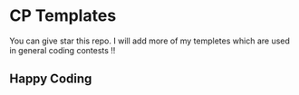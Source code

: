 # CP Templates
 
You can give star this repo. I will add more of my templetes which are used in general coding contests !!

## Happy Coding